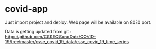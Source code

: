# covid-app

Just import project and deploy. Web page will be available on 8080 port.

Data is getting updated from git : https://github.com/CSSEGISandData/COVID-19/tree/master/csse_covid_19_data/csse_covid_19_time_series
